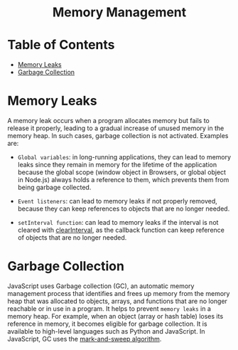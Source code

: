 <div align='center'>
  <h1> Memory Management </h1>
</div>

# Table of Contents

- [Memory Leaks](#memory-leaks)
- [Garbage Collection](#garbage-collection)

# Memory Leaks

A memory leak occurs when a program allocates memory but fails to release it properly, leading to a gradual increase of unused memory in the memory heap. In such cases, garbage collection is not activated. Examples are:

- `Global variables`: in long-running applications, they can lead to memory leaks since they remain in memory for the lifetime of the application because the global scope (window object in Browsers, or global object in Node.js) always holds a reference to them, which prevents them from being garbage collected.

- `Event listeners`: can lead to memory leaks if not properly removed, because they can keep references to objects that are no longer needed.

- `setInterval function`: can lead to memory leaks if the interval is not cleared with [clearInterval](https://developer.mozilla.org/en-US/docs/Web/API/clearInterval), as the callback function can keep reference of objects that are no longer needed.

# Garbage Collection

JavaScript uses Garbage collection (GC), an automatic memory management process that identifies and frees up memory from the memory heap that was allocated to objects, arrays, and functions that are no longer reachable or in use in a program. It helps to prevent `memory leaks` in a memory heap. For example, when an object (array or hash table) loses its reference in memory, it becomes eligible for garbage collection. It is available to high-level languages such as Python and JavaScript. In JavaScript, GC uses the [mark-and-sweep algorithm]().